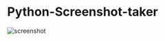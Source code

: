 # Python-Screenshot-taker

![screenshot](https://user-images.githubusercontent.com/85725008/179400642-33154962-cbc5-4b2a-8ecb-66a64924caed.png)
